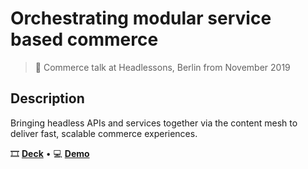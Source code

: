 # Orchestrating modular service based commerce

> 📣 Commerce talk at Headlessons, Berlin from November 2019

## Description

Bringing headless APIs and services together via the content mesh to deliver fast, scalable commerce experiences.

🎞 [**Deck**](https://headlessons-talk-commerce.now.sh) • 💻 [**Demo**](https://github.com/ynnoj/graphcms-printful-example)
